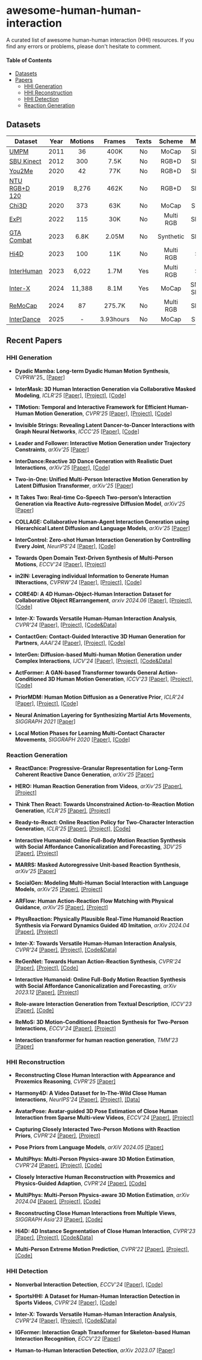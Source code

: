 # awesome-human-human-interaction
A curated list of awesome human-human interaction (HHI) resources. If you find any errors or problems, please don't hesitate to comment.


#### Table of Contents
* [Datasets](#datasets)
* [Papers](#recent-papers)
    * [HHI Generation](#hhi-generation)
    * [HHI Reconstruction](#hhi-reconstruction)
    * [HHI Detection](#hhi-detection)
    * [Reaction Generation](#reaction-generation)

## Datasets

| Dataset | Year | Motions | Frames | Texts | Scheme | Modality |
| ---------- | :-----------:  | :-----------:  | :-----------: | :-----------: | :-----------: | :-----------: |
| [UMPM](https://www.projects.science.uu.nl/umpm/) | 2011 | 36 | 400K | No | MoCap | Skeleton |
| [SBU Kinect](http://vision.cs.stonybrook.edu/~kiwon/Datasets/SBU_Kinect_Interactions/README.txt) | 2012 | 300 | 7.5K | No | RGB+D | Skeleton |
| [You2Me](https://vision.cs.utexas.edu/projects/you2me/) | 2020 | 42 | 77K | No | RGB+D | Skeleton |
| [NTU RGB+D 120](https://rose1.ntu.edu.sg/dataset/actionRecognition/) | 2019 | 8,276 | 462K | No | RGB+D | Skeleton |
| [Chi3D](https://ci3d.imar.ro/chi3d) | 2020 | 373 | 63K | No | MoCap | SMPL-X | 
| [ExPI](https://team.inria.fr/robotlearn/research/expi-dataset/) | 2022 | 115 | 30K | No | Multi RGB | Skeleton |
| [GTA Combat](https://liangxuy.github.io/actformer/) | 2023 | 6.8K | 2.05M | No | Synthetic | Skeleton | 
| [Hi4D](https://yifeiyin04.github.io/Hi4D/) | 2023 | 100 | 11K | No | Multi RGB | SMPL |
| [InterHuman](https://tr3e.github.io/intergen-page/) | 2023 | 6,022 | 1.7M | Yes | Multi RGB | SMPL |
| [Inter-X](https://liangxuy.github.io/inter-x/) | 2024 | 11,388 | 8.1M | Yes | MoCap | SMPL-X, Skeleton |
| [ReMoCap](https://vcai.mpi-inf.mpg.de/projects/remos/) | 2024 | 87 | 275.7K | No | Multi RGB | Skeleton |
| [InterDance](https://inter-dance.github.io/) | 2025 | - | 3.93hours | No | MoCap | SMPL-X |

## Recent Papers

<!-- ****, __ [[Paper]](), [[Project]](), [[Code]]() -->

### HHI Generation

- **Dyadic Mamba: Long-term Dyadic Human Motion Synthesis**, CVPRW'25_ [[Paper]](https://arxiv.org/abs/2505.09827)

- **InterMask: 3D Human Interaction Generation via Collaborative Masked Modeling**, _ICLR'25_ [[Paper]](https://arxiv.org/abs/2410.10010), [[Project]](https://gohar-malik.github.io/intermask/), [[Code]](https://github.com/gohar-malik/intermask)

- **TIMotion: Temporal and Interactive Framework for Efficient Human-Human Motion Generation**, _CVPR'25_ [[Paper]](https://arxiv.org/abs/2408.17135), [[Project]](https://aigc-explorer.github.io/TIMotion-page/), [[Code]](https://github.com/AIGC-Explorer/TIMotion)

- **Invisible Strings: Revealing Latent Dancer-to-Dancer Interactions with Graph Neural Networks**, _ICCC'25_ [[Paper]](https://arxiv.org/abs/2503.04816), [[Code]](https://github.com/humanai-foundation/ChoreoAI/tree/main/ChoreoAI_Duet_ChorAIgraphy_Luis_Zerkowski)

- **Leader and Follower: Interactive Motion Generation under Trajectory Constraints**, _arXiv'25_ [[Paper]](https://arxiv.org/abs/2502.11563)

- **InterDance:Reactive 3D Dance Generation with Realistic Duet Interactions**, _arXiv'25_ [[Paper]](https://arxiv.org/abs/2412.16982), [[Code]](https://inter-dance.github.io/)

- **Two-in-One: Unified Multi-Person Interactive Motion Generation by Latent Diffusion Transformer**, _arXiv'25_ [[Paper]](https://arxiv.org/abs/2412.16670)

- **It Takes Two: Real-time Co-Speech Two-person’s Interaction Generation via Reactive Auto-regressive Diffusion Model**, _arXiv'25_ [[Paper]](https://arxiv.org/abs/2412.02419)

- **COLLAGE: Collaborative Human-Agent Interaction Generation using Hierarchical Latent Diffusion and Language Models**, _arXiv'25_ [[Paper]](https://arxiv.org/abs/2409.20502)

- **InterControl: Zero-shot Human Interaction Generation by Controlling Every Joint**, _NeurIPS'24_ [[Paper]](https://arxiv.org/abs/2311.15864), [[Code]](https://github.com/zhenzhiwang/intercontrol)

- **Towards Open Domain Text-Driven Synthesis of Multi-Person Motions**, _ECCV'24_ [[Paper]](https://arxiv.org/abs/2405.18483), [[Project]](https://shanmy.github.io/Multi-Motion/)

- **in2IN: Leveraging individual Information to Generate Human INteractions**, _CVPRW'24_ [[Paper]](https://arxiv.org/abs/2404.09988), [[Project]](https://pabloruizponce.github.io/in2IN/), [[Code]](https://github.com/pabloruizponce/in2IN)

- **CORE4D: A 4D Human-Object-Human Interaction Dataset for Collaborative Object REarrangement**, _arxiv 2024.06_ [[Paper]](https://arxiv.org/abs/2406.19353), [[Project]](https://core4d.github.io/), [[Code]](https://github.com/leolyliu/CORE4D-Instructions)

- **Inter-X: Towards Versatile Human-Human Interaction Analysis**, _CVPR'24_ [[Paper]](https://arxiv.org/abs/2312.16051), [[Project]](https://liangxuy.github.io/inter-x/), [[Code&Data]](https://github.com/liangxuy/Inter-X)

- **ContactGen: Contact-Guided Interactive 3D Human Generation for Partners**, _AAAI'24_ [[Paper]](https://arxiv.org/abs/2401.17212), [[Project]](https://dongjunku.github.io/contactgen/), [[Code]](https://github.com/dongjunKu/ContactGen/)

- **InterGen: Diffusion-based Multi-human Motion Generation under Complex Interactions**, _IJCV'24_ [[Paper]](https://arxiv.org/abs/2304.05684), [[Project]](https://tr3e.github.io/intergen-page/), [[Code&Data]](https://drive.google.com/drive/folders/1oyozJ4E7Sqgsr7Q747Na35tWo5CjNYk3)

- **ActFormer: A GAN-based Transformer towards General Action-Conditioned 3D Human Motion Generation**, _ICCV'23_ [[Paper]](https://arxiv.org/abs/2203.07706), [[Project]](https://liangxuy.github.io/actformer/), [[Code]](https://github.com/Szy-Young/actformer)

- **PriorMDM: Human Motion Diffusion as a Generative Prior**, _ICLR'24_ [[Paper]](https://arxiv.org/abs/2303.01418), [[Project]](https://priormdm.github.io/priorMDM-page/), [[Code]](https://github.com/priorMDM/priorMDM)

- **Neural Animation Layering for Synthesizing Martial Arts Movements**, _SIGGRAPH 2021_ [[Paper]](https://github.com/sebastianstarke/AI4Animation/blob/master/Media/SIGGRAPH_2021/Paper.pdf)

- **Local Motion Phases for Learning Multi-Contact Character Movements**, _SIGGRAPH 2020_ [[Paper]](https://github.com/sebastianstarke/AI4Animation/blob/master/Media/SIGGRAPH_2020/Paper.pdf), [[Code]](https://github.com/sebastianstarke/AI4Animation/tree/master/AI4Animation/SIGGRAPH_2020)


### Reaction Generation

- **ReactDance: Progressive-Granular Representation for Long-Term Coherent Reactive Dance Generation**, _arXiv'25_ [[Paper]](https://arxiv.org/abs/2505.05589)

- **HERO: Human Reaction Generation from Videos**, _arXiv'25_ [[Paper]](https://arxiv.org/pdf/2503.08270), [[Project]](https://jackyu6.github.io/HERO/)

- **Think Then React: Towards Unconstrained Action-to-Reaction Motion Generation**, _ICLR'25_ [[Paper]](https://www.arxiv.org/abs/2503.16451), [[Project]](https://think-then-react.github.io/)

- **Ready-to-React: Online Reaction Policy for Two-Character Interaction Generation**, _ICLR'25_ [[Paper]](https://arxiv.org/abs/2502.20370), [[Project]](https://zju3dv.github.io/ready_to_react/), [[Code]](https://github.com/zju3dv/ready_to_react)

- **Interactive Humanoid: Online Full-Body Motion Reaction Synthesis with Social Affordance Canonicalization and Forecasting**, _3DV'25_ [[Paper]](https://arxiv.org/abs/2312.08983), [[Project]](https://yunzeliu.github.io/iHuman/)

- **MARRS: Masked Autoregressive Unit-based Reaction Synthesis**, _arXiv'25_ [[Paper]](https://arxiv.org/abs/2505.11334)

- **SocialGen: Modeling Multi-Human Social Interaction with Language Models**, _arXiv'25_ [[Paper]](https://arxiv.org/abs/2503.22906), [[Project]](https://socialgenx.github.io/)

- **ARFlow: Human Action-Reaction Flow Matching with Physical Guidance**, _arXiv'25_ [[Paper]](https://arxiv.org/abs/2503.16973), [[Project]](https://arflow2025.github.io/)

- **PhysReaction: Physically Plausible Real-Time Humanoid Reaction Synthesis via Forward Dynamics Guided 4D Imitation**, _arXiv 2024.04_ [[Paper]](https://arxiv.org/abs/2404.01081), [[Project]](https://yunzeliu.github.io/PhysReaction/)

- **Inter-X: Towards Versatile Human-Human Interaction Analysis**, _CVPR'24_ [[Paper]](https://arxiv.org/abs/2312.16051), [[Project]](https://liangxuy.github.io/inter-x/), [[Code&Data]](https://github.com/liangxuy/Inter-X)

- **ReGenNet: Towards Human Action-Reaction Synthesis**, _CVPR'24_ [[Paper]](https://arxiv.org/abs/2403.11882), [[Project]](https://liangxuy.github.io/ReGenNet/), [[Code]](https://github.com/liangxuy/ReGenNet)

- **Interactive Humanoid: Online Full-Body Motion Reaction Synthesis with Social Affordance Canonicalization and Forecasting**, _arXiv 2023.12_ [[Paper]](https://arxiv.org/abs/2312.08983), [[Project]](https://yunzeliu.github.io/iHuman/)

- **Role-aware Interaction Generation from Textual Description**, _ICCV'23_ [[Paper]](https://openaccess.thecvf.com/content/ICCV2023/html/Tanaka_Role-Aware_Interaction_Generation_from_Textual_Description_ICCV_2023_paper.html), [[Code]](https://github.com/line/Human-Interaction-Generation)

- **ReMoS: 3D Motion-Conditioned Reaction Synthesis for Two-Person Interactions**, _ECCV'24_ [[Paper]](https://arxiv.org/abs/2311.17057), [[Project]](https://vcai.mpi-inf.mpg.de/projects/remos/)

- **Interaction transformer for human reaction generation**, _TMM'23_ [[Paper]](https://arxiv.org/abs/2207.01685)


### HHI Reconstruction

- **Reconstructing Close Human Interaction with Appearance and Proxemics Reasoning**, _CVPR'25_ [[Paper]](https://www.buzhenhuang.com/publications/papers/CVPR2025-CloseApp.pdf)

- **Harmony4D: A Video Dataset for In-The-Wild Close Human Interactions**, _NeurIPS'24_ [[Paper]](https://arxiv.org/abs/2410.20294), [[Project]](https://jyuntins.github.io/harmony4d/), [[Data]](https://huggingface.co/datasets/Jyun-Ting/Harmony4D/tree/main)

- **AvatarPose: Avatar-guided 3D Pose Estimation of Close Human Interaction from Sparse Multi-view Videos**, _ECCV'24_ [[Paper]](https://arxiv.org/abs/2408.02110), [[Project]](https://feichilu.github.io/AvatarPose/)

- **Capturing Closely Interacted Two-Person Motions with Reaction Priors**, _CVPR'24_ [[Paper]](https://netease-gameai.github.io/Dual-Human/static/assets/CVPR2024_DualHuman.pdf), [[Project]](https://netease-gameai.github.io/Dual-Human/)

- **Pose Priors from Language Models**, _arXiV 2024.05_ [[Paper]](https://arxiv.org/abs/2405.03689)

- **MultiPhys: Multi-Person Physics-aware 3D Motion Estimation**, _CVPR'24_ [[Paper]](https://arxiv.org/abs/2404.11987), [[Project]](http://www.iri.upc.edu/people/nugrinovic/multiphys/), [[Code]](https://github.com/nicolasugrinovic/multiphys)

- **Closely Interactive Human Reconstruction with Proxemics and Physics-Guided Adaption**, _CVPR'24_ [[Paper]](https://arxiv.org/abs/2404.11291), [[Code]](https://github.com/boycehbz/HumanInteraction)

- **MultiPhys: Multi-Person Physics-aware 3D Motion Estimation**, _arXiv 2024.04_ [[Paper]](https://arxiv.org/abs/2404.11987), [[Project]](http://www.iri.upc.edu/people/nugrinovic/multiphys/), [[Code]](https://github.com/nicolasugrinovic/multiphys)

- **Reconstructing Close Human Interactions from Multiple Views**, _SIGGRAPH Asia'23_ [[Paper]](https://arxiv.org/abs/2401.16173), [[Code]](https://github.com/zju3dv/CloseMoCap)

- **Hi4D: 4D Instance Segmentation of Close Human Interaction**, _CVPR'23_ [[Paper]](https://arxiv.org/abs/2303.15380v1), [[Project]](https://yifeiyin04.github.io/Hi4D/), [[Code&Data]](https://github.com/yifeiyin04/Hi4D)

- **Multi-Person Extreme Motion Prediction**, _CVPR'22_ [[Paper]](https://arxiv.org/abs/2105.08825), [[Project]](https://team.inria.fr/robotlearn/multi-person-extreme-motion-prediction/), [[Code]](https://github.com/GUO-W/MultiMotion)


### HHI Detection

- **Nonverbal Interaction Detection**, _ECCV'24_ [[Paper]](https://arxiv.org/abs/2407.08133), [[Code]](https://github.com/weijianan1/NVI)

- **SportsHHI: A Dataset for Human-Human Interaction Detection in Sports Videos**, _CVPR'24_ [[Paper]](https://arxiv.org/abs/2404.04565), [[Code]](https://github.com/MCG-NJU/SportsHHI)

- **Inter-X: Towards Versatile Human-Human Interaction Analysis**, _CVPR'24_ [[Paper]](https://arxiv.org/abs/2312.16051), [[Project]](https://liangxuy.github.io/inter-x/), [[Code&Data]](https://github.com/liangxuy/Inter-X)

- **IGFormer: Interaction Graph Transformer for Skeleton-based Human Interaction Recognition**, _ECCV'22_ [[Paper]](https://arxiv.org/abs/2207.12100)

- **Human-to-Human Interaction Detection**, _arXiv 2023.07_ [[Paper]](https://arxiv.org/abs/2307.00464)